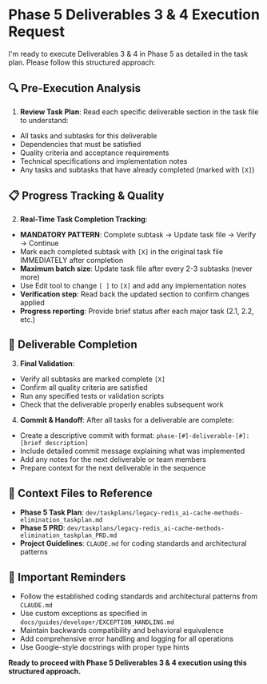 # Phase 5 Deliverables 3 & 4 Execution Request

I'm ready to execute Deliverables 3 & 4 in Phase 5 as detailed in the task plan. Please follow this structured approach:

## 🔍 Pre-Execution Analysis

1. **Review Task Plan**: Read each specific deliverable section in the task file to understand:
  - All tasks and subtasks for this deliverable
  - Dependencies that must be satisfied
  - Quality criteria and acceptance requirements
  - Technical specifications and implementation notes
  - Any tasks and subtasks that have already completed (marked with `[X]`)

## 📋 Progress Tracking & Quality

2. **Real-Time Task Completion Tracking**:
  - **MANDATORY PATTERN**: Complete subtask → Update task file → Verify → Continue
  - Mark each completed subtask with `[X]` in the original task file IMMEDIATELY after completion
  - **Maximum batch size**: Update task file after every 2-3 subtasks (never more)
  - Use Edit tool to change `[ ]` to `[X]` and add any implementation notes
  - **Verification step**: Read back the updated section to confirm changes applied
  - **Progress reporting**: Provide brief status after each major task (2.1, 2.2, etc.)

## 🎯 Deliverable Completion

3. **Final Validation**:
  - Verify all subtasks are marked complete `[X]`
  - Confirm all quality criteria are satisfied
  - Run any specified tests or validation scripts
  - Check that the deliverable properly enables subsequent work

4. **Commit & Handoff**: After all tasks for a deliverable are complete:
  - Create a descriptive commit with format: `phase-[#]-deliverable-[#]: [brief description]`
  - Include detailed commit message explaining what was implemented
  - Add any notes for the next deliverable or team members
  - Prepare context for the next deliverable in the sequence

## 📄 Context Files to Reference

- **Phase 5 Task Plan**: `dev/taskplans/legacy-redis_ai-cache-methods-elimination_taskplan.md`
- **Phase 5 PRD**: `dev/taskplans/legacy-redis_ai-cache-methods-elimination_taskplan_PRD.md`
- **Project Guidelines**: `CLAUDE.md` for coding standards and architectural patterns

## 🚨 Important Reminders

- Follow the established coding standards and architectural patterns from `CLAUDE.md`
- Use custom exceptions as specified in `docs/guides/developer/EXCEPTION_HANDLING.md`
- Maintain backwards compatibility and behavioral equivalence
- Add comprehensive error handling and logging for all operations
- Use Google-style docstrings with proper type hints

**Ready to proceed with Phase 5 Deliverables 3 & 4 execution using this structured approach.**